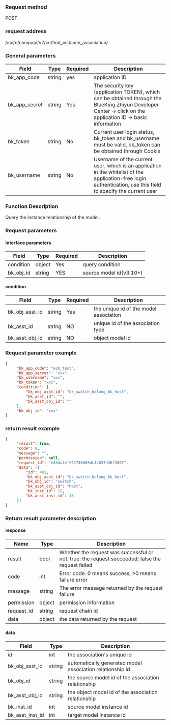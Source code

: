### Request method

POST


### request address

/api/c/compapi/v2/cc/find_instance_association/


### General parameters

| Field | Type | Required | Description |
|-----------|------------|--------|------------|
| bk_app_code | string | yes | application ID |
| bk_app_secret| string | Yes | The security key (application TOKEN), which can be obtained through the BlueKing Zhiyun Developer Center -> click on the application ID -> basic information |
| bk_token | string | No | Current user login status, bk_token and bk_username must be valid, bk_token can be obtained through Cookie |
| bk_username | string | No | Username of the current user, which is an application in the whitelist of the application-free login authentication, use this field to specify the current user |


### Function Description

Query the instance relationship of the model.

### Request parameters



#### Interface parameters

| Field | Type | Required | Description |
|----------------------|------------|--------|--------------------------|
| condition | object | Yes | query condition |
| bk_obj_id | string | YES | source model id(v3.10+)|


#### condition

| Field | Type | Required | Description |
|---------------------|------------|--------|--------------------------|
| bk_obj_asst_id | string | Yes | the unique id of the model association |
| bk_asst_id | string | NO | unique id of the association type|
| bk_asst_obj_id | string | NO | object model id|


### Request parameter example

```json
{
     "bk_app_code": "esb_test",
     "bk_app_secret": "xxx",
     "bk_username": "xxx",
     "bk_token": "xxx",
     "condition": {
         "bk_obj_asst_id": "bk_switch_belong_bk_host",
         "bk_asst_id": "",
         "bk_asst_obj_id": ""
     },
     "bk_obj_id": "xxx"
}
```

### return result example

```json
{
     "result": true,
     "code": 0,
     "message": "",
     "permission": null,
     "request_id": "e43da4ef221746868dc4c837d36f3807",
     "data": [{
         "id": 481,
         "bk_obj_asst_id": "bk_switch_belong_bk_host",
         "bk_obj_id": "switch",
         "bk_asst_obj_id": "host",
         "bk_inst_id": 12,
         "bk_asst_inst_id": 13
     }]
}

```


### Return result parameter description
#### response

| Name | Type | Description |
| ------- | ------ | ----------------------------------- |
| result | bool | Whether the request was successful or not. true: the request succeeded; false the request failed |
| code | int | Error code. 0 means success, >0 means failure error |
| message | string | The error message returned by the request failure |
| permission | object | permission information |
| request_id | string | request chain id |
| data | object | the data returned by the request |

#### data

| Field | Type | Description |
|------------|----------|--------------|
|id|int|the association's unique id|
| bk_obj_asst_id| string| automatically generated model association relationship id.|
| bk_obj_id| string| the source model id of the association relationship |
| bk_asst_obj_id| string| the object model id of the association relationship|
| bk_inst_id| int| source model instance id|
| bk_asst_inst_id| int| target model instance id|